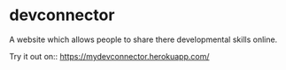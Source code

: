 # devconnector

A website which allows people to share there developmental skills online.

Try it out on:: https://mydevconnector.herokuapp.com/
